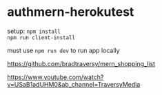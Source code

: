 # authmern-herokutest
setup:
`npm install`  
`npm run client-install`  
  
must use `npm run dev` to run app locally  

https://github.com/bradtraversy/mern_shopping_list

https://www.youtube.com/watch?v=USaB1adUHM0&ab_channel=TraversyMedia

